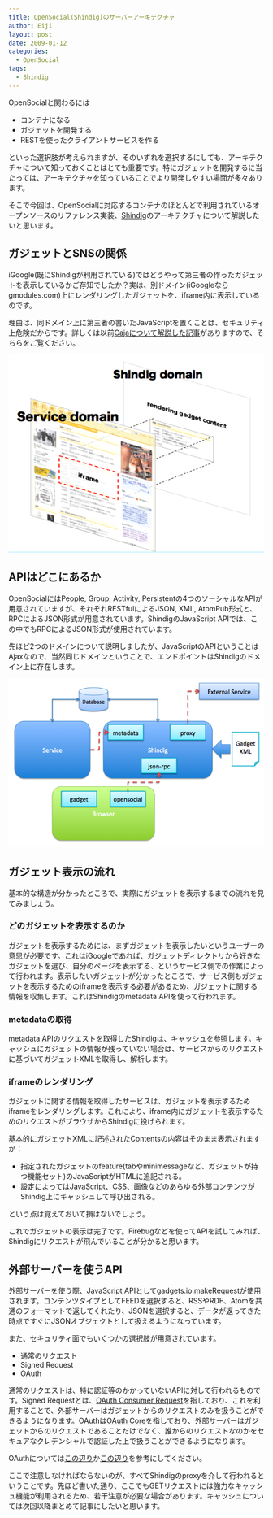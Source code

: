 ```yaml
---
title: OpenSocial(Shindig)のサーバーアーキテクチャ
author: Eiji
layout: post
date: 2009-01-12
categories:
  - OpenSocial
tags:
  - Shindig
---
```

OpenSocialと関わるには

*   コンテナになる
*   ガジェットを開発する
*   RESTを使ったクライアントサービスを作る

といった選択肢が考えられますが、そのいずれを選択するにしても、アーキテクチャについて知っておくことはとても重要です。特にガジェットを開発するに当たっては、アーキテクチャを知っていることでより開発しやすい場面が多々あります。

そこで今回は、OpenSocialに対応するコンテナのほとんどで利用されているオープンソースのリファレンス実装、<a href="http://incubator.apache.org/shindig/" target="_blank">Shindig</a>のアーキテクチャについて解説したいと思います。

## ガジェットとSNSの関係

iGoogle(既にShindigが利用されている)ではどうやって第三者の作ったガジェットを表示しているかご存知でしたか？実は、別ドメイン(iGoogleならgmodules.com)上にレンダリングしたガジェットを、iframe内に表示しているのです。

理由は、同ドメイン上に第三者の書いたJavaScriptを置くことは、セキュリティ上危険だからです。詳しくは以前[Cajaについて解説した記事][1]がありますので、そちらをご覧ください。

![OpenSocial Gadget Rendering][2]

## APIはどこにあるか

OpenSocialにはPeople, Group, Activity, Persistentの4つのソーシャルなAPIが用意されていますが、それぞれRESTfulによるJSON, XML, AtomPub形式と、RPCによるJSON形式が用意されています。ShindigのJavaScript APIでは、この中でもRPCによるJSON形式が使用されています。

先ほど2つのドメインについて説明しましたが、JavaScriptのAPIということはAjaxなので、当然同じドメインということで、エンドポイントはShindigのドメイン上に存在します。

![OpenSocial Server Architecture][3]

## ガジェット表示の流れ

基本的な構造が分かったところで、実際にガジェットを表示するまでの流れを見てみましょう。

### どのガジェットを表示するのか

ガジェットを表示するためには、まずガジェットを表示したいというユーザーの意思が必要です。これはiGoogleであれば、ガジェットディレクトリから好きなガジェットを選び、自分のページを表示する、というサービス側での作業によって行われます。表示したいガジェットが分かったところで、サービス側もガジェットを表示するためのiframeを表示する必要があるため、ガジェットに関する情報を収集します。これはShindigのmetadata APIを使って行われます。

### metadataの取得

metadata APIのリクエストを取得したShindigは、キャッシュを参照します。キャッシュにガジェットの情報が残っていない場合は、サービスからのリクエストに基づいてガジェットXMLを取得し、解析します。

### iframeのレンダリング

ガジェットに関する情報を取得したサービスは、ガジェットを表示するためiframeをレンダリングします。これにより、iframe内にガジェットを表示するためのリクエストがブラウザからShindigに投げられます。

基本的にガジェットXMLに記述されたContentsの内容はそのまま表示されますが：

*   指定されたガジェットのfeature(tabやminimessageなど、ガジェットが持つ機能セット)のJavaScriptがHTMLに追記される。
*   設定によってはJavaScript、CSS、画像などのあらゆる外部コンテンツがShindig上にキャッシュして呼び出される。

という点は覚えておいて損はないでしょう。

これでガジェットの表示は完了です。Firebugなどを使ってAPIを試してみれば、Shindigにリクエストが飛んでいることが分かると思います。

## 外部サーバーを使うAPI

外部サーバーを使う際、JavaScript APIとしてgadgets.io.makeRequestが使用されます。コンテンツタイプとしてFEEDを選択すると、RSSやRDF、Atomを共通のフォーマットで返してくれたり、JSONを選択すると、データが返ってきた時点ですぐにJSONオブジェクトとして扱えるようになっています。

また、セキュリティ面でもいくつかの選択肢が用意されています。

*   通常のリクエスト
*   Signed Request
*   OAuth

通常のリクエストは、特に認証等のかかっていないAPIに対して行われるものです。Signed Requestとは、<a target="_blank" href="http://oauth.googlecode.com/svn/spec/ext/consumer_request/1.0/drafts/1/spec.htm">OAuth Consumer Request</a>を指しており、これを利用することで、外部サーバーはガジェットからのリクエストのみを扱うことができるようになります。OAuthは<a target="_blank" href="http://oauth.net/core/1.0/">OAuth Core</a>を指しており、外部サーバーはガジェットからのリクエストであることだけでなく、誰からのリクエストなのかをセキュアなクレデンシャルで認証した上で扱うことができるようになります。

OAuthについては[この辺り][4]か[この辺り][5]を参考にしてください。

ここで注意しなければならないのが、すべてShindigのproxyを介して行われるということです。先ほど書いた通り、ここでもGETリクエストには強力なキャッシュ機能が利用されるため、若干注意が必要な場合があります。キャッシュについては次回以降まとめて記事にしたいと思います。

 [1]: /2008/04/caja.html
 [2]: /images/2009/01/e38394e382afe38381e383a3-6.png
 [3]: /images/2009/01/e38394e382afe38381e383a3-7.png
 [4]: http://devlog.agektmr.com/archives/79
 [5]: http://devlog.agektmr.com/archives/174
